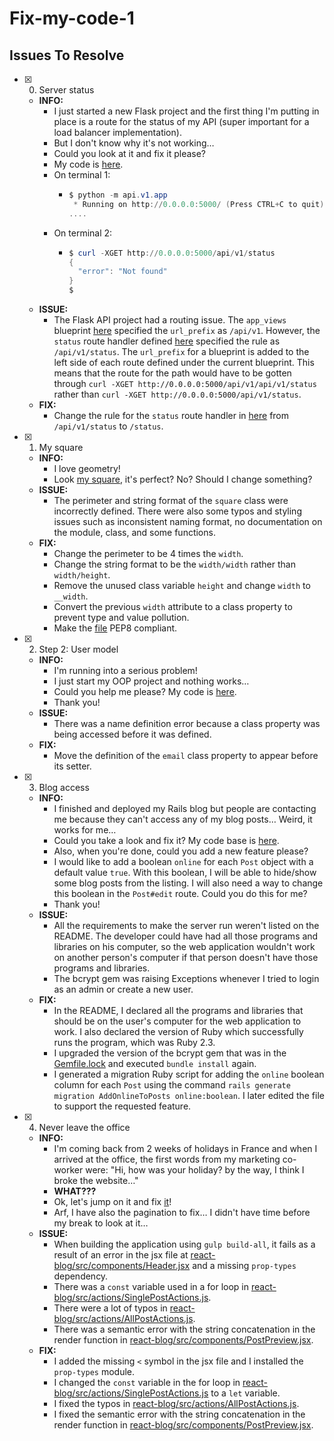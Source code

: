 # Fix-my-code-1

## Issues To Resolve

+ [x] 0. Server status
  + **INFO:**
    + I just started a new Flask project and the first thing I'm putting in place is a route for the status of my API (super important for a load balancer implementation).
    + But I don't know why it's not working…
    + Could you look at it and fix it please?
    + My code is [here](status_server/).
    + On terminal 1:
      + ```powershell
        $ python -m api.v1.app
         * Running on http://0.0.0.0:5000/ (Press CTRL+C to quit)
        ....
        ```
    + On terminal 2:
      + ```powershell
        $ curl -XGET http://0.0.0.0:5000/api/v1/status
        {
          "error": "Not found"
        }
        $
        ```
  + **ISSUE:**
    + The Flask API project had a routing issue. The `app_views` blueprint [here](status_server/api/v1/views/__init__.py) specified the `url_prefix` as `/api/v1`. However, the `status` route handler defined [here](status_server/api/v1/views/index.py) specified the rule as `/api/v1/status`. The `url_prefix` for a blueprint is added to the left side of each route defined under the current blueprint. This means that the route for the path would have to be gotten through `curl -XGET http://0.0.0.0:5000/api/v1/api/v1/status` rather than `curl -XGET http://0.0.0.0:5000/api/v1/status`.
  + **FIX:**
    + Change the rule for the `status` route handler in [here](status_server/api/v1/views/index.py) from `/api/v1/status` to `/status`.

+ [x] 1. My square
  + **INFO:**
    + I love geometry!
    + Look [my square](square.py), it's perfect? No? Should I change something?
  + **ISSUE:**
    + The perimeter and string format of the `square` class were incorrectly defined. There were also some typos and styling issues such as inconsistent naming format, no documentation on the module, class, and some functions.
  + **FIX:**
    + Change the perimeter to be 4 times the `width`.
    + Change the string format to be the `width/width` rather than `width/height`.
    + Remove the unused class variable `height` and change `width` to `__width`.
    + Convert the previous `width` attribute to a class property to prevent type and value pollution.
    + Make the [file](square.py) PEP8 compliant.

+ [x] 2. Step 2: User model
  + **INFO:**
    + I'm running into a serious problem!
    + I just start my OOP project and nothing works…
    + Could you help me please? My code is [here](user.py).
    + Thank you!
  + **ISSUE:**
    + There was a name definition error because a class property was being accessed before it was defined.
  + **FIX:**
    + Move the definition of the `email` class property to appear before its setter.

+ [x] 3. Blog access
  + **INFO:**
    + I finished and deployed my Rails blog but people are contacting me because they can't access any of my blog posts… Weird, it works for me…
    + Could you take a look and fix it? My code base is [here](blog/).
    + Also, when you're done, could you add a new feature please?
    + I would like to add a boolean `online` for each `Post` object with a default value `true`. With this boolean, I will be able to hide/show some blog posts from the listing. I will also need a way to change this boolean in the `Post#edit` route. Could you do this for me?
    + Thank you!
  + **ISSUE:**
    + All the requirements to make the server run weren't listed on the README. The developer could have had all those programs and libraries on his computer, so the web application wouldn't work on another person's computer if that person doesn't have those programs and libraries.
    + The bcrypt gem was raising Exceptions whenever I tried to login as an admin or create a new user.
  + **FIX:**
    + In the README, I declared all the programs and libraries that should be on the user's computer for the web application to work. I also declared the version of Ruby which successfully runs the program, which was Ruby 2.3.
    + I upgraded the version of the bcrypt gem that was in the [Gemfile.lock](blog/Gemfile.lock) and executed `bundle install` again.
    + I generated a migration Ruby script for adding the `online` boolean column for each `Post` using the command `rails generate migration AddOnlineToPosts online:boolean`. I later edited the file to support the requested feature.

+ [x] 4. Never leave the office
  + **INFO:**
    + I'm coming back from 2 weeks of holidays in France and when I arrived at the office, the first words from my marketing co-worker were: "Hi, how was your holiday? by the way, I think I broke the website…"
    + **WHAT???**
    + Ok, let's jump on it and fix [it](react-blog/)!
    + Arf, I have also the pagination to fix… I didn't have time before my break to look at it…
  + **ISSUE:**
    + When building the application using `gulp build-all`, it fails as a result of an error in the jsx file at [react-blog/src/components/Header.jsx](react-blog/src/components/Header.jsx) and a missing `prop-types` dependency.
    + There was a `const` variable used in a for loop in [react-blog/src/actions/SinglePostActions.js](react-blog/src/actions/SinglePostActions.js).
    + There were a lot of typos in [react-blog/src/actions/AllPostActions.js](react-blog/src/actions/AllPostActions.js).
    + There was a semantic error with the string concatenation in the render function in [react-blog/src/components/PostPreview.jsx](react-blog/src/components/PostPreview.jsx).
  + **FIX:**
    + I added the missing `<` symbol in the jsx file and I installed the `prop-types` module.
    + I changed the `const` variable in the for loop in [react-blog/src/actions/SinglePostActions.js](react-blog/src/actions/SinglePostActions.js) to a `let` variable.
    + I fixed the typos in [react-blog/src/actions/AllPostActions.js](react-blog/src/actions/AllPostActions.js).
    + I fixed the semantic error with the string concatenation in the render function in [react-blog/src/components/PostPreview.jsx](react-blog/src/components/PostPreview.jsx).
